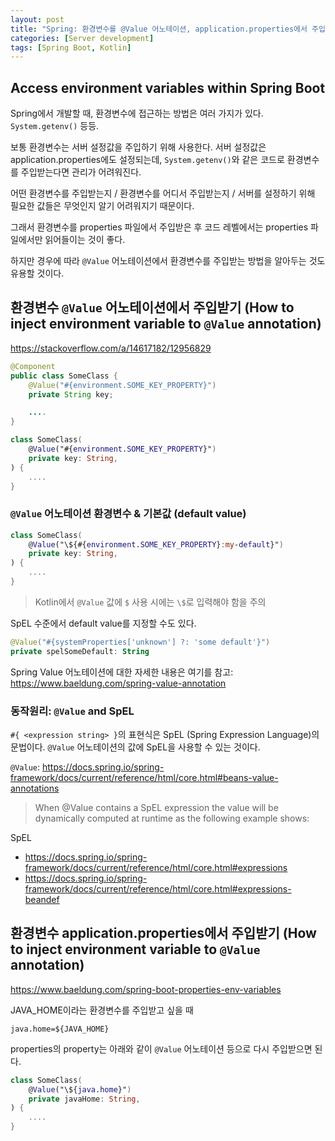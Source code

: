 ```yaml
---
layout: post
title: "Spring: 환경변수를 @Value 어노테이션, application.properties에서 주입받기"
categories: [Server development]
tags: [Spring Boot, Kotlin]
---
```


## Access environment variables within Spring Boot

Spring에서 개발할 때, 환경변수에 접근하는 방법은 여러 가지가 있다. `System.getenv()` 등등.

보통 환경변수는 서버 설정값을 주입하기 위해 사용한다. 서버 설정값은 application.properties에도 설정되는데, `System.getenv()`와 같은 코드로 환경변수를 주입받는다면 관리가 어려워진다.

어떤 환경변수를 주입받는지 / 환경변수를 어디서 주입받는지 / 서버를 설정하기 위해 필요한 값들은 무엇인지 알기 어려워지기 때문이다.

그래서 환경변수를 properties 파일에서 주입받은 후 코드 레벨에서는 properties 파일에서만 읽어들이는 것이 좋다.

하지만 경우에 따라 `@Value` 어노테이션에서 환경변수를 주입받는 방법을 알아두는 것도 유용할 것이다.

## 환경변수 `@Value` 어노테이션에서 주입받기 (How to inject environment variable to `@Value` annotation)

<https://stackoverflow.com/a/14617182/12956829>

```java
@Component
public class SomeClass {
    @Value("#{environment.SOME_KEY_PROPERTY}")
    private String key;

    ....
}
```

```kotlin
class SomeClass(
    @Value("#{environment.SOME_KEY_PROPERTY}")
    private key: String,
) {
    ....
}
```

### `@Value` 어노테이션 환경변수 & 기본값 (default value)

```kotlin
class SomeClass(
    @Value("\${#{environment.SOME_KEY_PROPERTY}:my-default}")
    private key: String,
) {
    ....
}
```

> Kotlin에서 `@Value` 값에 `$` 사용 시에는 `\$`로 입력해야 함을 주의

SpEL 수준에서 default value를 지정할 수도 있다.

```kotlin
@Value("#{systemProperties['unknown'] ?: 'some default'}")
private spelSomeDefault: String
```

Spring Value 어노테이션에 대한 자세한 내용은 여기를 참고: <https://www.baeldung.com/spring-value-annotation>

### 동작원리: `@Value` and SpEL

`#{ <expression string> }`의 표현식은 SpEL (Spring Expression Language)의 문법이다. `@Value` 어노테이션의 값에 SpEL을 사용할 수 있는 것이다.

`@Value`: <https://docs.spring.io/spring-framework/docs/current/reference/html/core.html#beans-value-annotations>

> When @Value contains a SpEL expression the value will be dynamically computed at runtime as the following example shows:

SpEL
- <https://docs.spring.io/spring-framework/docs/current/reference/html/core.html#expressions>
- <https://docs.spring.io/spring-framework/docs/current/reference/html/core.html#expressions-beandef>

## 환경변수 application.properties에서 주입받기 (How to inject environment variable to `@Value` annotation)

<https://www.baeldung.com/spring-boot-properties-env-variables>

JAVA_HOME이라는 환경변수를 주입받고 싶을 때

```properties
java.home=${JAVA_HOME}
```

properties의 property는 아래와 같이 `@Value` 어노테이션 등으로 다시 주입받으면 된다.

```kotlin
class SomeClass(
    @Value("\${java.home}")
    private javaHome: String,
) {
    ....
}
```
